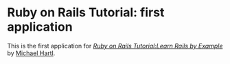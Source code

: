 # Ruby on Rails Tutorial: first application

This is the first application for
[*Ruby on Rails Tutorial:Learn Rails by Example*](http://railstutorial.org/) by [Michael Hartl](http://michaelhartl.com/).